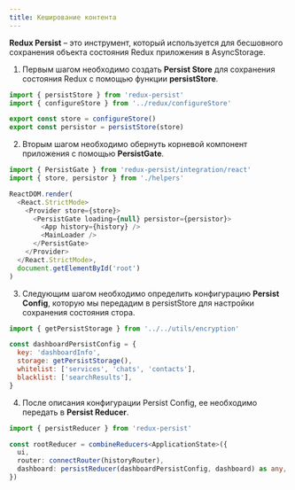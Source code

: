 ```yaml
---
title: Кеширование контента
---
```


**Redux Persist** – это инструмент, который используется для бесшовного сохранения объекта состояния Redux приложения в AsyncStorage.

1. Первым шагом необходимо создать **Persist Store** для сохранения состояния Redux с помощью функции **persistStore**.

```javascript
import { persistStore } from 'redux-persist'
import { configureStore } from '../redux/configureStore'

export const store = configureStore()
export const persistor = persistStore(store)
```

2. Вторым шагом необходимо обернуть корневой компонент приложения с помощью **PersistGate**.

```javascript
import { PersistGate } from 'redux-persist/integration/react'
import { store, persistor } from './helpers'

ReactDOM.render(
  <React.StrictMode>
    <Provider store={store}>
      <PersistGate loading={null} persistor={persistor}>
        <App history={history} />
        <MainLoader />
      </PersistGate>
    </Provider>
  </React.StrictMode>,
  document.getElementById('root')
)
```

3. Следующим шагом необходимо определить конфигурацию **Persist Config**, которую мы передадим в persistStore для настройки сохранения состояния стора.

```javascript
import { getPersistStorage } from '../../utils/encryption'

const dashboardPersistConfig = {
  key: 'dashboardInfo',
  storage: getPersistStorage(),
  whitelist: ['services', 'chats', 'contacts'],
  blacklist: ['searchResults'],
}
```

4. После описания конфигурации Persist Config, ее необходимо передать в **Persist Reducer**.

```typescript
import { persistReducer } from 'redux-persist'

const rootReducer = combineReducers<ApplicationState>({
  ui,
  router: connectRouter(historyRouter),
  dashboard: persistReducer(dashboardPersistConfig, dashboard) as any,
})
```
